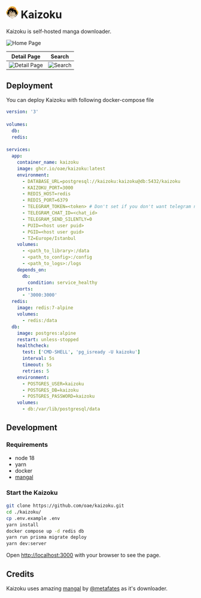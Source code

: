 # <img width="32px" src="./public/kaizoku.png" alt="Kaizoku"></img> Kaizoku

Kaizoku is self-hosted manga downloader.

![Home Page](https://i.imgur.com/KT9LrtX.png)

|                   Detail Page                   |                   Search                   |
| :---------------------------------------------: | :----------------------------------------: |
| ![Detail Page](https://i.imgur.com/uWgZ9KA.png) | ![Search](https://i.imgur.com/XP4coVD.png) |

## Deployment

You can deploy Kaizoku with following docker-compose file

```yaml
version: '3'

volumes:
  db:
  redis:

services:
  app:
    container_name: kaizoku
    image: ghcr.io/oae/kaizoku:latest
    environment:
      - DATABASE_URL=postgresql://kaizoku:kaizoku@db:5432/kaizoku
      - KAIZOKU_PORT=3000
      - REDIS_HOST=redis
      - REDIS_PORT=6379
      - TELEGRAM_TOKEN=<token> # Don't set if you don't want telegram notifications.
      - TELEGRAM_CHAT_ID=<chat_id>
      - TELEGRAM_SEND_SILENTLY=0
      - PUID=<host user puid>
      - PGID=<host user guid>
      - TZ=Europe/Istanbul
    volumes:
      - <path_to_library>:/data
      - <path_to_config>:/config
      - <path_to_logs>:/logs
    depends_on:
      db:
        condition: service_healthy
    ports:
      - '3000:3000'
  redis:
    image: redis:7-alpine
    volumes:
      - redis:/data
  db:
    image: postgres:alpine
    restart: unless-stopped
    healthcheck:
      test: ['CMD-SHELL', 'pg_isready -U kaizoku']
      interval: 5s
      timeout: 5s
      retries: 5
    environment:
      - POSTGRES_USER=kaizoku
      - POSTGRES_DB=kaizoku
      - POSTGRES_PASSWORD=kaizoku
    volumes:
      - db:/var/lib/postgresql/data
```

## Development

### Requirements

- node 18
- yarn
- docker
- [mangal](https://github.com/metafates/mangal)

### Start the Kaizoku

```bash
git clone https://github.com/oae/kaizoku.git
cd ./kaizoku/
cp .env.example .env
yarn install
docker compose up -d redis db
yarn run prisma migrate deploy
yarn dev:server
```

Open [http://localhost:3000](http://localhost:3000) with your browser to see the page.

## Credits

Kaizoku uses amazing [mangal](https://github.com/metafates/mangal) by [@metafates](https://github.com/metafates) as it's downloader.

